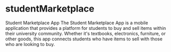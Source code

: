 # studentMarketplace

Student Marketplace App
The Student Marketplace App is a mobile application that provides a platform for students to buy and sell items within their university community. Whether it's textbooks, electronics, furniture, or other goods, this app connects students who have items to sell with those who are looking to buy.
